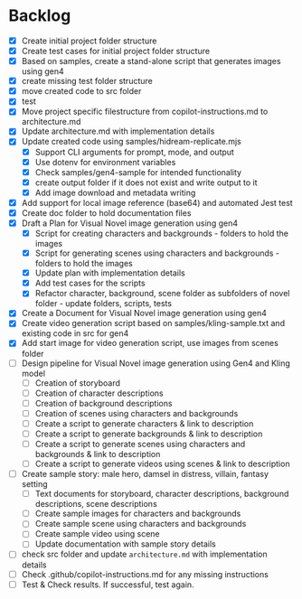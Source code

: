 # Backlog

- [x] Create initial project folder structure
- [x] Create test cases for initial project folder structure
- [x] Based on samples, create a stand-alone script that generates images using gen4
- [x] create missing test folder structure
- [x] move created code to src folder
- [x] test
- [x] Move project specific filestructure from copilot-instructions.md to architecture.md
- [x] Update architecture.md with implementation details
- [x] Update created code using samples/hidream-replicate.mjs
    - [x] Support CLI arguments for prompt, mode, and output
    - [x] Use dotenv for environment variables
    - [x] Check samples/gen4-sample for intended functionality
    - [x] create output folder if it does not exist and write output to it
    - [x] Add image download and metadata writing
- [x] Add support for local image reference (base64) and automated Jest test
- [x] Create doc folder to hold documentation files
- [x] Draft a Plan for Visual Novel image generation using gen4
    - [x] Script for creating characters and backgrounds - folders to hold the images
    - [x] Script for generating scenes using characters and backgrounds - folders to hold the images
    - [x] Update plan with implementation details
    - [x] Add test cases for the scripts
    - [x] Refactor character, background, scene folder as subfolders of novel folder - update folders, scripts, tests
- [x] Create a Document for Visual Novel image generation using gen4
- [x] Create video generation script based on samples/kling-sample.txt and existing code in src for gen4
- [x] Add start image for video generation script, use images from scenes folder
- [ ] Design pipeline for Visual Novel image generation using Gen4 and Kling model
    - [ ] Creation of storyboard
    - [ ] Creation of character descriptions
    - [ ] Creation of background descriptions
    - [ ] Creation of scenes using characters and backgrounds
    - [ ] Create a script to generate characters & link to description
    - [ ] Create a script to generate backgrounds & link to description
    - [ ] Create a script to generate scenes using characters and backgrounds & link to description
    - [ ] Create a script to generate videos using scenes & link to description
- [ ] Create sample story: male hero, damsel in distress, villain, fantasy setting
    - [ ] Text documents for storyboard, character descriptions, background descriptions, scene descriptions
    - [ ] Create sample images for characters and backgrounds
    - [ ] Create sample scene using characters and backgrounds
    - [ ] Create sample video using scene
    - [ ] Update documentation with sample story details
- [ ] check src folder and update `architecture.md` with implementation details
- [ ] Check .github/copilot-instructions.md for any missing instructions
- [ ] Test & Check results. If successful, test again.
